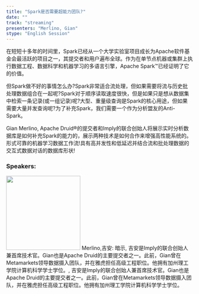 ```yaml
---
title: "Spark是否需要超能力团队?"
date: "" 
track: "streaming"
presenters: "Merlino, Gian"
stype: "English Session"
---
```

在短短十多年的时间里，Spark已经从一个大学实验室项目成长为Apache软件基金会最活跃的项目之一，其提交者和用户遍布全球。作为在单节点机器或集群上执行数据工程、数据科学和机器学习的多语言引擎，Apache Spark™已经证明了它的价值。

但Spark做不好的事情怎么办?Spark非常适合流处理，但如果需要将流与历史批处理数据组合在一起呢?Spark对于顺序读取速度很快，但是如果只是想从数据集中检索一条记录(或一组记录)呢?大型、重量级查询是Spark的核心用途，但如果需要大量并发查询呢?为了补充Spark，我们需要一个作为分析盟友的Anti-Spark。

Gian Merlino, Apache Druid®的提交者和Imply的联合创始人将展示实时分析数据库是如何补充Spark的能力的，展示两种技术是如何合作来增强高性能系统的。形式可靠的机器学习数据工作流!具有高并发性和低延迟并结合流和批处理数据的交互式数据对话的数据库形状!
 ### Speakers: 
 <img src="images/speaker/1124.png" width="200" />
 Merlino,吉安: 暗示, 吉安是Imply的联合创始人兼首席技术官。Gian也是Apache Druid的主要提交者之一。此前，Gian曾在Metamarkets领导数据摄入团队，并在雅虎担任高级工程职位。他拥有加州理工学院计算机科学学士学位。, 吉安是Imply的联合创始人兼首席技术官。Gian也是Apache Druid的主要提交者之一。此前，Gian曾在Metamarkets领导数据摄入团队，并在雅虎担任高级工程职位。他拥有加州理工学院计算机科学学士学位。
 